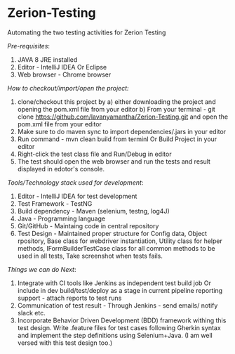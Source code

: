 # Zerion-Testing
Automating the two testing activities for Zerion Testing

*Pre-requisites*:

1. JAVA 8 JRE installed
2. Editor - IntelliJ IDEA Or Eclipse
3. Web browser - Chrome browser

*How to checkout/import/open the project:*

1. clone/checkout this project by
a) either downloading the project and opening the pom.xml file from your editor
b) From your terminal - git clone https://github.com/lavanyamantha/Zerion-Testing.git and open the pom.xml file from your editor
2. Make sure to do maven sync to import dependencies/.jars in your editor
3. Run command - mvn clean build from terminl Or Build Project in your editor
4. Right-click the test class file and Run/Debug in editor
5. The test should open the web browser and run the tests and result displayed in edotor's console.


*Tools/Technology stack used for development*:

1. Editor - IntelliJ IDEA for test development
2. Test Framework - TestNG
3. Build dependency - Maven (selenium, testng, log4J)
4. Java - Programming language
5. Git/GitHub - Maintaing code in central repository
6. Test Design - Maintained proper structure for 
    Config data, 
    Object rpository, 
    Base class for webdriver instantiation,
    Utility class for helper methods,
    IFormBuilderTestCase class for all common methods to be used in all tests,
    Take screenshot when tests fails.
    
 *Things we can do Next*:
 
 1. Integrate with CI tools like Jenkins as 
      independent test build job Or
      include in dev build/test/deploy as a stage in current pipeline
      reporting support - attach reports to test runs
 2. Communication of test result - Through Jenkins - send emails/ notify slack etc.
 3. Incorporate Behavior Driven Development (BDD) framework withing this test design. Write .feature files for test cases following Gherkin syntax and implement the step definitions using Selenium+Java. (I am well versed with this test design too.)
    




